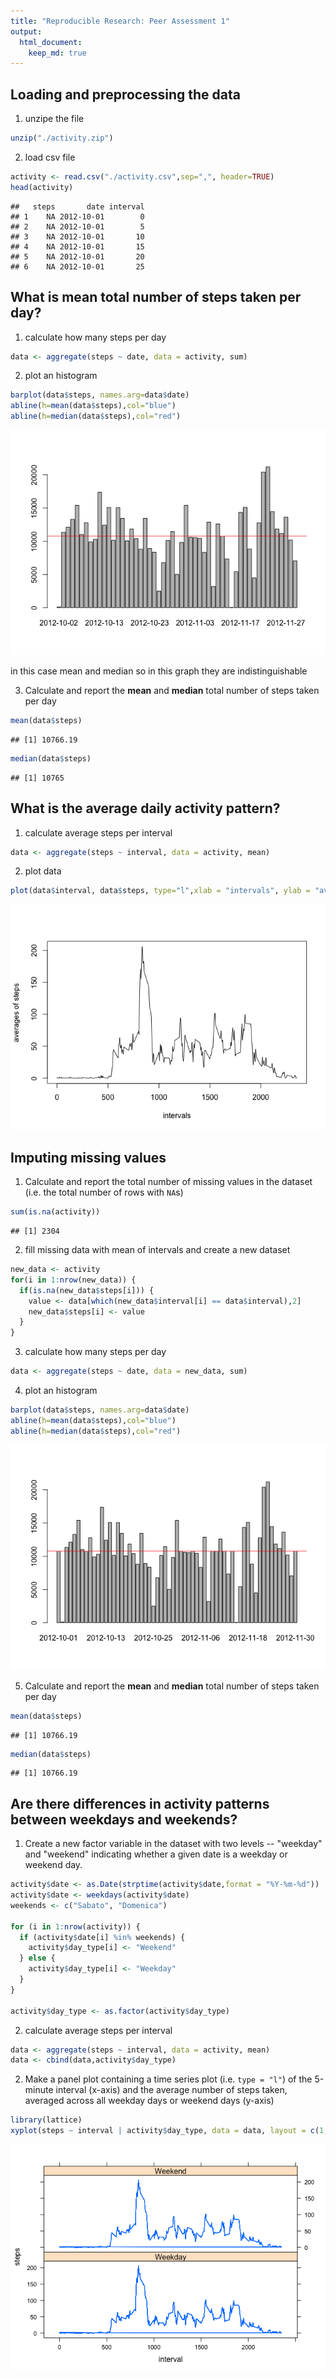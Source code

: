 ```yaml
---
title: "Reproducible Research: Peer Assessment 1"
output: 
  html_document:
    keep_md: true
---
```



## Loading and preprocessing the data

1. unzipe the file


```r
unzip("./activity.zip")
```

2. load csv file


```r
activity <- read.csv("./activity.csv",sep=",", header=TRUE)
head(activity)
```

```
##   steps       date interval
## 1    NA 2012-10-01        0
## 2    NA 2012-10-01        5
## 3    NA 2012-10-01       10
## 4    NA 2012-10-01       15
## 5    NA 2012-10-01       20
## 6    NA 2012-10-01       25
```

## What is mean total number of steps taken per day?

1. calculate how many steps per day


```r
data <- aggregate(steps ~ date, data = activity, sum)
```

2. plot an histogram


```r
barplot(data$steps, names.arg=data$date)
abline(h=mean(data$steps),col="blue")
abline(h=median(data$steps),col="red")
```

![](PA1_template_files/figure-html/unnamed-chunk-4-1.png)<!-- -->

in this case mean and median so in this graph they are indistinguishable

3. Calculate and report the **mean** and **median** total number of steps taken per day


```r
mean(data$steps)
```

```
## [1] 10766.19
```

```r
median(data$steps)
```

```
## [1] 10765
```

## What is the average daily activity pattern?

1. calculate average steps per interval


```r
data <- aggregate(steps ~ interval, data = activity, mean)
```

2. plot data


```r
plot(data$interval, data$steps, type="l",xlab = "intervals", ylab = "averages of steps")
```

![](PA1_template_files/figure-html/unnamed-chunk-7-1.png)<!-- -->

## Imputing missing values

1. Calculate and report the total number of missing values in the dataset (i.e. the total number of rows with `NA`s)


```r
sum(is.na(activity))
```

```
## [1] 2304
```

2. fill missing data with mean of intervals and create a new dataset


```r
new_data <- activity
for(i in 1:nrow(new_data)) {
  if(is.na(new_data$steps[i])) {
    value <- data[which(new_data$interval[i] == data$interval),2]
    new_data$steps[i] <- value
  }
}
```

3. calculate how many steps per day


```r
data <- aggregate(steps ~ date, data = new_data, sum)
```

4. plot an histogram


```r
barplot(data$steps, names.arg=data$date)
abline(h=mean(data$steps),col="blue")
abline(h=median(data$steps),col="red")
```

![](PA1_template_files/figure-html/unnamed-chunk-11-1.png)<!-- -->

5. Calculate and report the **mean** and **median** total number of steps taken per day


```r
mean(data$steps)
```

```
## [1] 10766.19
```

```r
median(data$steps)
```

```
## [1] 10766.19
```

## Are there differences in activity patterns between weekdays and weekends?

1. Create a new factor variable in the dataset with two levels -- "weekday" and "weekend" indicating whether a given date is a weekday or weekend day.


```r
activity$date <- as.Date(strptime(activity$date,format = "%Y-%m-%d"))
activity$date <- weekdays(activity$date)
weekends <- c("Sabato", "Domenica")

for (i in 1:nrow(activity)) {
  if (activity$date[i] %in% weekends) {
    activity$day_type[i] <- "Weekend"
  } else {
    activity$day_type[i] <- "Weekday"
  }
}

activity$day_type <- as.factor(activity$day_type)
```

2. calculate average steps per interval


```r
data <- aggregate(steps ~ interval, data = activity, mean)
data <- cbind(data,activity$day_type)
```

2. Make a panel plot containing a time series plot (i.e. `type = "l"`) of the 5-minute interval (x-axis) and the average number of steps taken, averaged across all weekday days or weekend days (y-axis)



```r
library(lattice)
xyplot(steps ~ interval | activity$day_type, data = data, layout = c(1, 2),type="l")
```

![](PA1_template_files/figure-html/unnamed-chunk-15-1.png)<!-- -->




